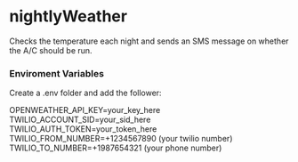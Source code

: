 # nightlyWeather
Checks the temperature each night and sends an SMS message on whether the A/C should be run.


### Enviroment Variables

Create a .env folder and add the follower:

OPENWEATHER_API_KEY=your_key_here
TWILIO_ACCOUNT_SID=your_sid_here
TWILIO_AUTH_TOKEN=your_token_here
TWILIO_FROM_NUMBER=+1234567890 (your twilio number)
TWILIO_TO_NUMBER=+1987654321 (your phone number)
